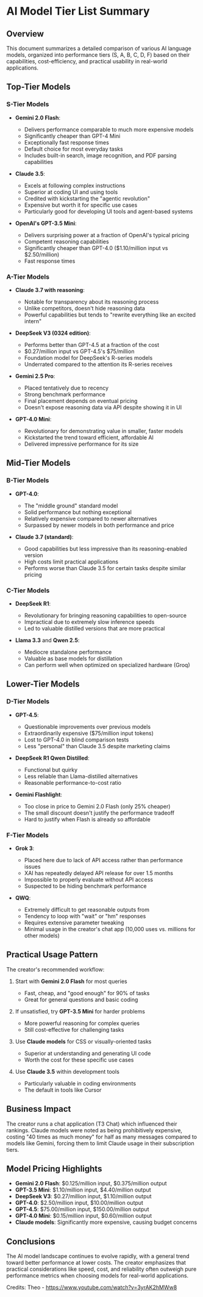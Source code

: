 # AI Model Tier List Summary

## Overview
This document summarizes a detailed comparison of various AI language models, organized into performance tiers (S, A, B, C, D, F) based on their capabilities, cost-efficiency, and practical usability in real-world applications.

## Top-Tier Models

### S-Tier Models
- **Gemini 2.0 Flash**: 
  - Delivers performance comparable to much more expensive models
  - Significantly cheaper than GPT-4 Mini
  - Exceptionally fast response times
  - Default choice for most everyday tasks
  - Includes built-in search, image recognition, and PDF parsing capabilities

- **Claude 3.5**:
  - Excels at following complex instructions
  - Superior at coding UI and using tools
  - Credited with kickstarting the "agentic revolution"
  - Expensive but worth it for specific use cases
  - Particularly good for developing UI tools and agent-based systems

- **OpenAI's GPT-3.5 Mini**:
  - Delivers surprising power at a fraction of OpenAI's typical pricing
  - Competent reasoning capabilities
  - Significantly cheaper than GPT-4.0 ($1.10/million input vs $2.50/million)
  - Fast response times

### A-Tier Models
- **Claude 3.7 with reasoning**:
  - Notable for transparency about its reasoning process
  - Unlike competitors, doesn't hide reasoning data
  - Powerful capabilities but tends to "rewrite everything like an excited intern"

- **DeepSeek V3 (0324 edition)**:
  - Performs better than GPT-4.5 at a fraction of the cost
  - $0.27/million input vs GPT-4.5's $75/million
  - Foundation model for DeepSeek's R-series models
  - Underrated compared to the attention its R-series receives

- **Gemini 2.5 Pro**:
  - Placed tentatively due to recency
  - Strong benchmark performance
  - Final placement depends on eventual pricing
  - Doesn't expose reasoning data via API despite showing it in UI

- **GPT-4.0 Mini**:
  - Revolutionary for demonstrating value in smaller, faster models
  - Kickstarted the trend toward efficient, affordable AI
  - Delivered impressive performance for its size

## Mid-Tier Models

### B-Tier Models
- **GPT-4.0**:
  - The "middle ground" standard model
  - Solid performance but nothing exceptional
  - Relatively expensive compared to newer alternatives
  - Surpassed by newer models in both performance and price

- **Claude 3.7 (standard)**:
  - Good capabilities but less impressive than its reasoning-enabled version
  - High costs limit practical applications
  - Performs worse than Claude 3.5 for certain tasks despite similar pricing

### C-Tier Models
- **DeepSeek R1**:
  - Revolutionary for bringing reasoning capabilities to open-source
  - Impractical due to extremely slow inference speeds
  - Led to valuable distilled versions that are more practical

- **Llama 3.3** and **Qwen 2.5**:
  - Mediocre standalone performance
  - Valuable as base models for distillation
  - Can perform well when optimized on specialized hardware (Groq)

## Lower-Tier Models

### D-Tier Models
- **GPT-4.5**:
  - Questionable improvements over previous models
  - Extraordinarily expensive ($75/million input tokens)
  - Lost to GPT-4.0 in blind comparison tests
  - Less "personal" than Claude 3.5 despite marketing claims

- **DeepSeek R1 Qwen Distilled**:
  - Functional but quirky
  - Less reliable than Llama-distilled alternatives
  - Reasonable performance-to-cost ratio

- **Gemini Flashlight**:
  - Too close in price to Gemini 2.0 Flash (only 25% cheaper)
  - The small discount doesn't justify the performance tradeoff
  - Hard to justify when Flash is already so affordable

### F-Tier Models
- **Grok 3**:
  - Placed here due to lack of API access rather than performance issues
  - XAI has repeatedly delayed API release for over 1.5 months
  - Impossible to properly evaluate without API access
  - Suspected to be hiding benchmark performance

- **QWQ**:
  - Extremely difficult to get reasonable outputs from
  - Tendency to loop with "wait" or "hm" responses
  - Requires extensive parameter tweaking
  - Minimal usage in the creator's chat app (10,000 uses vs. millions for other models)

## Practical Usage Pattern
The creator's recommended workflow:

1. Start with **Gemini 2.0 Flash** for most queries
   - Fast, cheap, and "good enough" for 90% of tasks
   - Great for general questions and basic coding

2. If unsatisfied, try **GPT-3.5 Mini** for harder problems
   - More powerful reasoning for complex queries
   - Still cost-effective for challenging tasks

3. Use **Claude models** for CSS or visually-oriented tasks
   - Superior at understanding and generating UI code
   - Worth the cost for these specific use cases

4. Use **Claude 3.5** within development tools
   - Particularly valuable in coding environments
   - The default in tools like Cursor

## Business Impact
The creator runs a chat application (T3 Chat) which influenced their rankings. Claude models were noted as being prohibitively expensive, costing "40 times as much money" for half as many messages compared to models like Gemini, forcing them to limit Claude usage in their subscription tiers.

## Model Pricing Highlights
- **Gemini 2.0 Flash**: $0.125/million input, $0.375/million output
- **GPT-3.5 Mini**: $1.10/million input, $4.40/million output
- **DeepSeek V3**: $0.27/million input, $1.10/million output
- **GPT-4.0**: $2.50/million input, $10.00/million output
- **GPT-4.5**: $75.00/million input, $150.00/million output
- **GPT-4.0 Mini**: $0.15/million input, $0.60/million output
- **Claude models**: Significantly more expensive, causing budget concerns

## Conclusions
The AI model landscape continues to evolve rapidly, with a general trend toward better performance at lower costs. The creator emphasizes that practical considerations like speed, cost, and reliability often outweigh pure performance metrics when choosing models for real-world applications.

Credits:
Theo - https://www.youtube.com/watch?v=3yrAK2hMWw8
